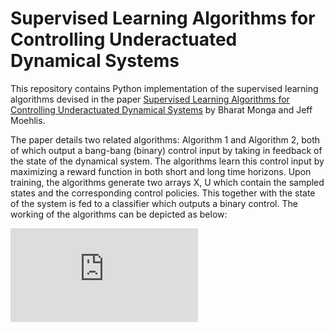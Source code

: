 # Supervised Learning Algorithms for Controlling Underactuated Dynamical Systems
This repository contains Python implementation of the supervised learning algorithms devised in the paper
[Supervised Learning Algorithms for Controlling Underactuated Dynamical Systems](https://arxiv.org/abs/1909.11119)
by Bharat Monga and Jeff Moehlis. 

The paper details two related algorithms: Algorithm 1 and Algorithm 2, both of which output a bang-bang (binary) control input by taking in feedback of the state of the dynamical system. The algorithms learn this control input by maximizing a reward function in both short and long time horizons. Upon training, the algorithms generate two arrays X, U which contain the sampled states and the corresponding control policies. This together with the state of the system is fed to a classifier which outputs a binary control. The working of the algorithms can be depicted as below:

![Flowchart of the learning algorithms](https://github.com/bharatmonga/Supervised-learning-algorithms/blob/master/flowchart1.pdf)
